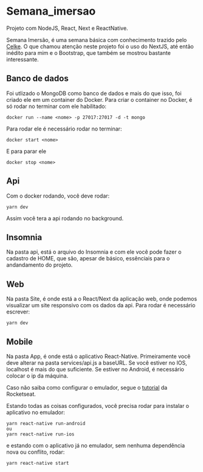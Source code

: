 # Semana_imersao
Projeto com NodeJS, React, Next e ReactNative.

Semana Imersão, é uma semana básica com conhecimento trazido pelo [Celke](https://www.youtube.com/c/CelkeBr/videos).
O que chamou atenção neste projeto foi o uso do NextJS, até então inédito para mim e o Bootstrap, que também se mostrou bastante interessante.

## Banco de dados

Foi utlizado o MongoDB como banco de dados e mais do que isso, foi criado ele em um container do Docker.
Para criar o container no Docker, é só rodar no terminar com ele habilitado:
```
docker run --name <nome> -p 27017:27017 -d -t mongo
```

Para rodar ele é necessário rodar no terminar:

```
docker start <nome>
```
E para parar ele
```
docker stop <nome>
```

## Api

Com o docker rodando, você deve rodar:
```
yarn dev
```
Assim você tera a api rodando no background.

## Insomnia
Na pasta api, está o arquivo do Insomnia e com ele você pode fazer o cadastro de HOME, que são, apesar de básico, essênciais para o andandamento do projeto.

## Web

Na pasta Site, é onde está a o React/Next da aplicação web, onde podemos visualizar um site responsivo com os dados da api.
Para rodar é necessário escrever:
```
yarn dev
```

## Mobile

Na pasta App, é onde está o aplicativo React-Native. 
Primeiramente você deve alterar na pasta services/api.js a baseURL. 
Se você estiver no IOS, localhost é mais do que suficiente.
Se estiver no Android, é necessário colocar o ip da máquina.

Caso não saiba como configurar o emulador, segue o [tutorial](https://react-native.rocketseat.dev/) da Rocketseat.

Estando todas as coisas configurados, você precisa rodar para instalar o aplicativo no emulador:
```
yarn react-native run-android
ou
yarn react-native run-ios
```
e estando com o aplicativo já no emulador, sem nenhuma dependência nova ou conflito, rodar:
```
yarn react-native start
```


